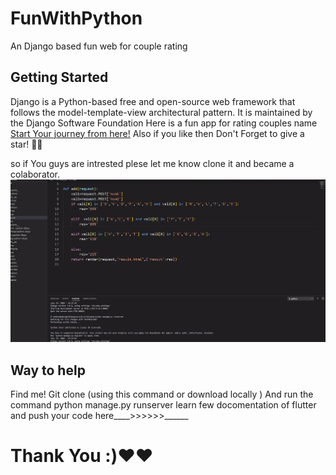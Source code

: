 # FunWithPython
An Django based fun web for couple rating

## Getting Started
 Django is a Python-based free and open-source web framework that follows the model-template-view architectural pattern. It is maintained by the Django Software Foundation
 Here is a fun app for rating couples name 
  <a href="https://docs.djangoproject.com/en/3.0/">Start Your journey from here!</a> 
 Also if you like then Don't Forget to give a star!
🌟✨

so if You guys are intrested plese let me know clone it and became a colaborator.
![Alt Text](img/django12.gif)







## Way to help
Find me!
Git clone (using this command or download locally )
And run the command python manage.py runserver
learn few docomentation of flutter and push your code here____>>>>>>______

# Thank You :)❤️❤️
